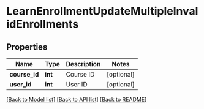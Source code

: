 # LearnEnrollmentUpdateMultipleInvalidEnrollments

## Properties
Name | Type | Description | Notes
------------ | ------------- | ------------- | -------------
**course_id** | **int** | Course ID | [optional] 
**user_id** | **int** | User ID | [optional] 

[[Back to Model list]](../README.md#documentation-for-models) [[Back to API list]](../README.md#documentation-for-api-endpoints) [[Back to README]](../README.md)


